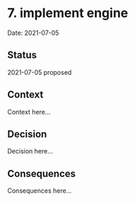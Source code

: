 # 7. implement engine

Date: 2021-07-05

## Status

2021-07-05 proposed

## Context

Context here...

## Decision

Decision here...

## Consequences

Consequences here...

